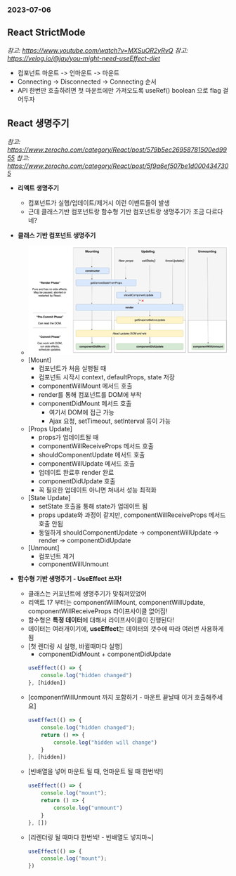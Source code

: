### 2023-07-06

## React StrictMode
*참고: https://www.youtube.com/watch?v=MXSuOR2yRvQ*
*참고: https://velog.io/@jay/you-might-need-useEffect-diet*
- 컴포넌트 마운트 -> 언마운트 -> 마운트
- Connecting -> Disconnected -> Connecting 순서
- API 한번만 호출하려면 첫 마운트에만 가져오도록 useRef() boolean 으로 flag 걸어두자

## React 생명주기
*참고: https://www.zerocho.com/category/React/post/579b5ec26958781500ed9955*
*참고: https://www.zerocho.com/category/React/post/5f9a6ef507be1d0004347305*
- **리액트 생명주기**
  - 컴포넌트가 실행/업데이트/제거시 이런 이벤트들이 발생
  - 근데 클래스기반 컴포넌트랑 함수형 기반 컴포넌트랑 생명주기가 조금 다르다네?

- **클래스 기반 컴포넌트 생명주기**
  - ![](../images/2023-07-06-react-lifecycle.jpeg) 
  - [Mount]
    - 컴포넌트가 처음 실행될 때
    - 컴포넌트 시작시 context, defaultProps, state 저장
    - componentWillMount 메서드 호출
    - render를 통해 컴포넌트를 DOM에 부착
    - componentDidMount 메서드 호출
      - 여기서 DOM에 접근 가능
      - Ajax 요청, setTimeout, setInterval 등이 가능
  - [Props Update]
    - props가 업데이트될 때
    - componentWillReceiveProps 메서드 호출
    - shouldComponentUpdate 메서드 호출
    - componentWillUpdate 메서드 호출
    - 업데이트 완료후 render 완료
    - componentDidUpdate 호출
    - 꼭 필요한 업데이트 아니면 쳐내서 성능 최적화
  - [State Update]
    - setState 호출을 통해 state가 업데이트 됨
    - props update와 과정이 같지만, componentWillReceiveProps 메서드 호출 안됨
    - 동일하게 shouldComponentUpdate -> componentWillUpdate -> render -> componentDidUpdate
  - [Unmount]
    - 컴포넌트 제거
    - componentWillUnmount

- **함수형 기반 생명주기 - UseEffect 쓰자!**
  - 클래스는 커포넌트에 생명주기가 맞춰져있었어
  - 리액트 17 부터는 componentWillMount, componentWillUpdate, componentWillReceiveProps 라이프사이클 없어짐!
  - 함수형은 **특정 데이터**에 대해서 라이프사이클이 진행된다!
  - 데이터는 여러개이기에, **useEffect**는 데이터의 갯수에 따라 여러번 사용하게 됨
  - [첫 렌더링 시 실행, 바뀔때마다 실행]
    - componentDidMount + componentDidUpdate
    ```js
    useEffect(() => {
        console.log("hidden changed")
    }, [hidden])
    ```
  - [componentWillUnmount 까지 포함하기 - 마운트 끝날때 이거 호출해주세요]
    ```js
    useEffect(() => {
        console.log("hidden changed");
        return () => {
            console.log("hidden will change")
        }
    }, [hidden])
    ```
  - [빈배열을 넣어 마운트 될 때, 언마운트 될 때 한번씩!]
    ```js
    useEffect(() => {
        console.log("mount");
        return () => {
            console.log("unmount")
        }
    }, [])
    ```
  - [리렌더링 될 때마다 한번씩! - 빈배열도 넣지마~]
    ```js
    useEffect(() => {
        console.log("mount");
    })
    ```